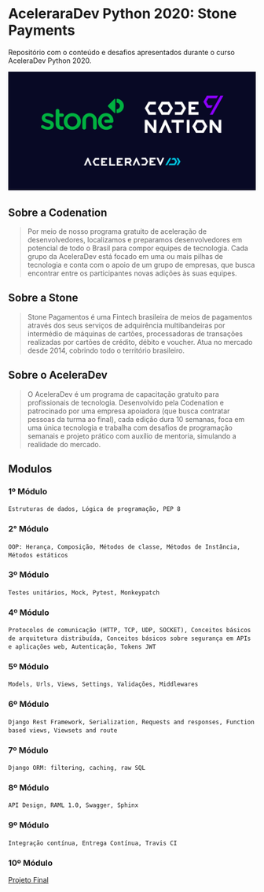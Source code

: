 # AceleraraDev Python 2020: Stone Payments

Repositório com o conteúdo e desafios apresentados durante o curso AceleraDev Python 2020.

![Banner](/assets/banner.jpg)

## Sobre a Codenation
>Por meio de nosso programa gratuito de aceleração de desenvolvedores, localizamos e preparamos desenvolvedores em potencial de todo o Brasil para compor equipes de tecnologia. Cada grupo da AceleraDev está focado em uma ou mais pilhas de tecnologia e conta com o apoio de um grupo de empresas, que busca encontrar entre os participantes novas adições às suas equipes.

## Sobre a Stone
>Stone Pagamentos é uma Fintech brasileira de meios de pagamentos através dos seus serviços de adquirência multibandeiras por intermédio de máquinas de cartões, processadoras de transações realizadas por cartões de crédito, débito e voucher. Atua no mercado desde 2014, cobrindo todo o território brasileiro.

## Sobre o AceleraDev
>O AceleraDev é um programa de capacitação gratuito para profissionais de tecnologia. Desenvolvido pela Codenation e patrocinado por uma empresa apoiadora (que busca contratar pessoas da turma ao final), cada edição dura 10 semanas, foca em uma única tecnologia e trabalha com desafios de programação semanais e projeto prático com auxílio de mentoria, simulando a realidade do mercado.

## Modulos

### 1º Módulo

`Estruturas de dados, Lógica de programação, PEP 8`

### 2° Módulo

`OOP: Herança, Composição, Métodos de classe, Métodos de Instância, Métodos estáticos`

### 3º Módulo

`Testes unitários, Mock, Pytest, Monkeypatch`

### 4º Módulo

`Protocolos de comunicação (HTTP, TCP, UDP, SOCKET), Conceitos básicos de arquitetura distribuída, Conceitos básicos sobre segurança em APIs e aplicações web, Autenticação, Tokens JWT`

### 5º Módulo

`Models, Urls, Views, Settings, Validações, Middlewares`

### 6º Módulo

`Django Rest Framework, Serialization, Requests and responses, Function based views, Viewsets and route`

### 7º Módulo

`Django ORM: filtering, caching, raw SQL`

### 8º Módulo

`API Design, RAML 1.0, Swagger, Sphinx`

### 9º Módulo

`Integração contínua, Entrega Contínua, Travis CI`

### 10º Módulo

[Projeto Final](https://github.com/foschieraanderson/central-de-erros)